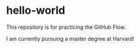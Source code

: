 # hello-world
This repository is for practicing the GitHub Flow.

I am currently pursuing a master degree at Harvard!

